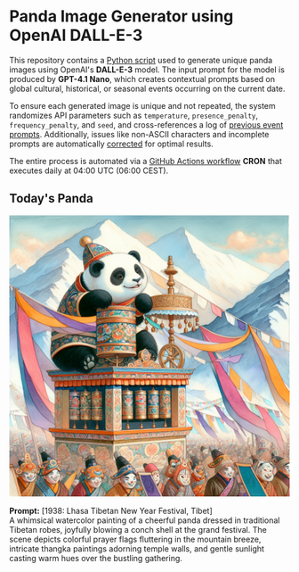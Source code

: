 # Panda Image Generator using OpenAI DALL-E-3

This repository contains a [Python script](src/daily_panda_image/generators/image_generator.py) used to generate unique panda images using OpenAI's **DALL-E-3** model. 
The input prompt for the model is produced by **GPT-4.1 Nano**, which creates contextual prompts based on global cultural, historical, or seasonal events occurring on the current date.

To ensure each generated image is unique and not repeated, the system randomizes API parameters such as `temperature`, `presence_penalty`, `frequency_penalty`, and `seed`, and cross-references a log of [previous event prompts](src/daily_panda_image/generators/prompt_generator.py). Additionally, issues like non-ASCII characters and incomplete prompts are automatically [corrected](src/daily_panda_image/utils/text_processor.py) for optimal results.

The entire process is automated via a [GitHub Actions workflow](.github/workflows/image_publisher.yml) **CRON** that executes daily at 04:00 UTC (06:00 CEST).


## Today's Panda
![screenshot](images/panda_current.png)

**Prompt:** [1938: Lhasa Tibetan New Year Festival, Tibet]  
A whimsical watercolor painting of a cheerful panda dressed in traditional Tibetan robes, joyfully blowing a conch shell at the grand festival. The scene depicts colorful prayer flags fluttering in the mountain breeze, intricate thangka paintings adorning temple walls, and gentle sunlight casting warm hues over the bustling gathering.
